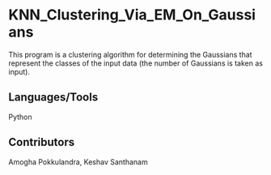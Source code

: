 # KNN_Clustering_Via_EM_On_Gaussians
This program is a clustering algorithm for determining the Gaussians that represent the classes of the input data (the number of Gaussians is taken as input). 
## Languages/Tools
Python
## Contributors
Amogha Pokkulandra, Keshav Santhanam
